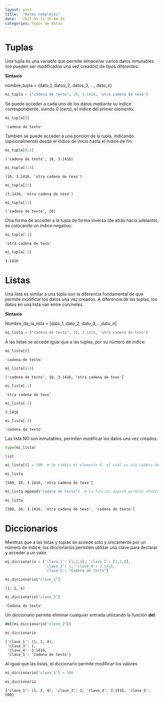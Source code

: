 ```yaml
---
layout: post
title:  "Datos complejos"
date:   2021-05-31 16:40:39
categories: Tipos de datos
---
```


# Tuplas 

Una tupla es una variable que permite almacenar varios datos inmutables (no pueden
ser modificados una vez creados) de tipos diferentes:

**Sintaxis** 

nombre_tupla = (dato_1, datos_2, datos_3, ..., dato_n)




```python
mi_tupla = ("cadena de texto", 10, 3.1416, 'otra cadena de texo')
```

Se puede acceder a cada uno de los datos mediante su índice correspondiente, siendo 0 (cero), el índice del primer elemento.


```python
mi_tupla[0]
```




    'cadena de texto'



También se puede acceder a una porción de la tupla, indicando (opcionalmente) desde el índice de inicio hasta el índice de fin:


```python
mi_tupla[0:3] 
```




    ('cadena de texto', 10, 3.1416)




```python
mi_tupla[1:4]
```




    (10, 3.1416, 'otra cadena de texo')




```python
mi_tupla[2:]
```




    (3.1416, 'otra cadena de texo')




```python
mi_tupla[:2]
```




    ('cadena de texto', 10)



Otra forma de acceder a la tupla de forma inversa (de atrás hacia adelante), es colocando un índice negativo:


```python
mi_tupla[-1]
```




    'otra cadena de texo'




```python
mi_tupla[-2]
```




    3.1416



# Listas

Una lista es similar a una tupla con la diferencia fundamental de que permite modificar los
datos una vez creados. A diferencia de las tuplas, los datos en una lista van entre corchetes.

**Sintaxis**

Nombre_de_la_lista = [dato_1, dato_2, dato_3,...,dato_n]


```python
mi_lista = ["cadena de texto", 10, 3.1416, 'otra cadena de texo']
```

A las listas se accede igual que a las tuplas, por su número de índice:


```python
mi_lista[0]
```




    'cadena de texto'




```python
mi_lista[0:4]
```




    ['cadena de texto', 10, 3.1416, 'otra cadena de texo']




```python
mi_lista[-1]
```




    'otra cadena de texo'




```python
mi_lista[-2]
```




    3.1416




```python
mi_lista[-4]
```




    'cadena de texto'



Las lista NO son inmutables, permiten modificar los datos una vez creados.


```python
type(mi_lista)
```




    list




```python
mi_lista[0] = 500  # Se cambió el elemento 0, el cual es una cadena de texto, por un número, 500
```


```python
mi_lista
```




    [500, 10, 3.1416, 'otra cadena de texo']




```python
mi_lista.append("cadena de texto")  # La función append permite añadir otro elemento a una lista. 
```


```python
mi_lista
```




    [500, 10, 3.1416, 'otra cadena de texo', 'cadena de texto']



# Diccionarios

Mientras que a las listas y tuplas se accede solo y únicamente por un número de índice, los diccionarios permiten utilizar una clave para declarar y acceder a un valor.


```python
mi_diccionario = {'clave_1': (1,2,4), 'clave_2': [1,2,4],
                  'clave_3': 1, 'clave_4': 3.1416,
                  'clave_5': "Cadena de texto"}
```


```python
mi_diccionario["clave_1"]
```




    (1, 2, 4)




```python
mi_diccionario["clave_5"]
```




    'Cadena de texto'



Un diccionario permite eliminar cualquier entrada utilizando la función **del**.


```python
del(mi_diccionario["clave_2"])
```


```python
mi_diccionario
```




    {'clave_1': (1, 2, 4),
     'clave_3': 1,
     'clave_4': 3.1416,
     'clave_5': 'Cadena de texto'}



Al igual que las listas, el diccionario permite modificar los valores.


```python
mi_diccionario["clave_5"] = 500
```


```python
mi_diccionario
```




    {'clave_1': (1, 2, 4), 'clave_3': 1, 'clave_4': 3.1416, 'clave_5': 500}




```python

```
